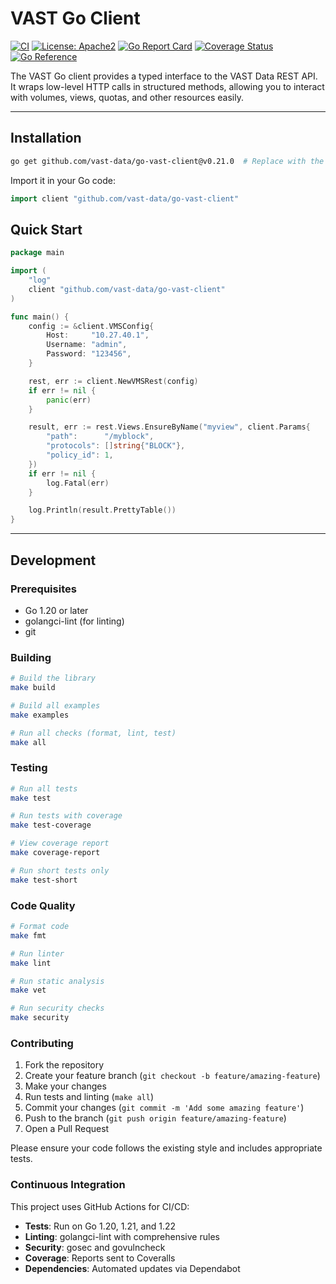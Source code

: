 # VAST Go Client

[![CI](https://github.com/vast-data/go-vast-client/workflows/CI/badge.svg)](https://github.com/vast-data/go-vast-client/actions/workflows/ci.yml)
[![License: Apache2](https://img.shields.io/badge/License-Apache2-yellow.svg)](https://opensource.org/licenses/MIT)
[![Go Report Card](https://goreportcard.com/badge/github.com/vast-data/go-vast-client)](https://goreportcard.com/report/github.com/vast-data/go-vast-client)
[![Coverage Status](https://coveralls.io/repos/github/vast-data/go-vast-client/badge.svg?branch=main)](https://coveralls.io/github/vast-data/go-vast-client?branch=main)
[![Go Reference](https://pkg.go.dev/badge/github.com/vast-data/go-vast-client.svg)](https://pkg.go.dev/github.com/vast-data/go-vast-client)

The VAST Go client provides a typed interface to the VAST Data REST API. It wraps low-level HTTP calls in structured methods, allowing you to interact with volumes, views, quotas, and other resources easily.

---

## Installation

```bash
go get github.com/vast-data/go-vast-client@v0.21.0  # Replace with the latest available tag
```

Import it in your Go code:

```go
import client "github.com/vast-data/go-vast-client"
```

## Quick Start

```go
package main

import (
    "log"
    client "github.com/vast-data/go-vast-client"
)

func main() {
    config := &client.VMSConfig{
        Host:     "10.27.40.1",
        Username: "admin",
        Password: "123456",
    }

    rest, err := client.NewVMSRest(config)
    if err != nil {
        panic(err)
    }

    result, err := rest.Views.EnsureByName("myview", client.Params{
        "path":      "/myblock",
        "protocols": []string{"BLOCK"},
        "policy_id": 1,
    })
    if err != nil {
        log.Fatal(err)
    }

    log.Println(result.PrettyTable())
}
```

---

## Development

### Prerequisites

- Go 1.20 or later
- golangci-lint (for linting)
- git

### Building

```bash
# Build the library
make build

# Build all examples
make examples

# Run all checks (format, lint, test)
make all
```

### Testing

```bash
# Run all tests
make test

# Run tests with coverage
make test-coverage

# View coverage report
make coverage-report

# Run short tests only
make test-short
```

### Code Quality

```bash
# Format code
make fmt

# Run linter
make lint

# Run static analysis
make vet

# Run security checks
make security
```

### Contributing

1. Fork the repository
2. Create your feature branch (`git checkout -b feature/amazing-feature`)
3. Make your changes
4. Run tests and linting (`make all`)
5. Commit your changes (`git commit -m 'Add some amazing feature'`)
6. Push to the branch (`git push origin feature/amazing-feature`)
7. Open a Pull Request

Please ensure your code follows the existing style and includes appropriate tests.

### Continuous Integration

This project uses GitHub Actions for CI/CD:

- **Tests**: Run on Go 1.20, 1.21, and 1.22
- **Linting**: golangci-lint with comprehensive rules
- **Security**: gosec and govulncheck
- **Coverage**: Reports sent to Coveralls
- **Dependencies**: Automated updates via Dependabot
